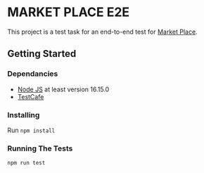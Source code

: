 # MARKET PLACE E2E
This project is a test task for an end-to-end test for [Market Place](https://marketplace.staging.myautochek.com/ng).

## Getting Started

### Dependancies
- [Node JS](https://nodejs.org/en/) at least version 16.15.0
- [TestCafe](https://testcafe.io/)

### Installing
Run `npm install`

### Running The Tests
`npm run test`